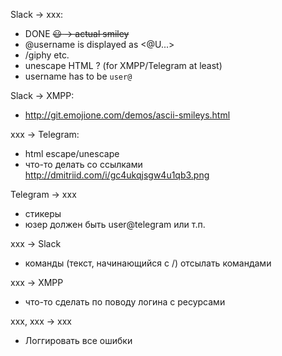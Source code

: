 Slack -> xxx:

- DONE ~~:smiley: -> actual smiley~~
- @username is displayed as <@U...>
- /giphy etc.
- unescape HTML ? (for XMPP/Telegram at least)
- username has to be `user@`

Slack -> XMPP:

- http://git.emojione.com/demos/ascii-smileys.html

xxx -> Telegram:

- html escape/unescape
- что-то делать со ссылками http://dmitriid.com/i/gc4ukqjsgw4u1qb3.png

Telegram -> xxx

- стикеры
- юзер должен быть user@telegram или т.п.

xxx -> Slack

- команды (текст, начинающийся с /) отсылать командами

xxx -> XMPP

- что-то сделать по поводу логина с ресурсами

xxx, xxx -> xxx

- Логгировать все ошибки

